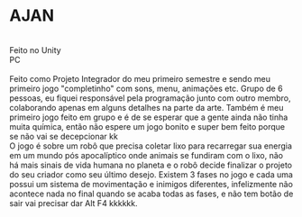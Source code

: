 # AJAN
<br />
Feito no Unity
<br />
PC
<br />
<br />
Feito como Projeto Integrador do meu primeiro semestre e sendo meu primeiro jogo "completinho" com sons, menu, animações etc.  Grupo de 6 pessoas, eu fiquei responsável pela programação junto com outro membro, colaborando apenas em alguns detalhes na parte da arte. Também é meu primeiro jogo feito em grupo e é de se esperar que a gente ainda não tinha muita química, então não espere um jogo bonito e super bem feito porque se não vai se decepcionar kk
<br />
O jogo é sobre um robô que precisa coletar lixo para recarregar sua energia em um mundo pós apocalíptico onde animais se fundiram com o lixo, não há mais sinais de vida humana no planeta e o robô decide finalizar o projeto do seu criador como seu último desejo. Existem 3 fases no jogo e cada uma possui um sistema de movimentação e inimigos diferentes, infelizmente não acontece nada no final quando se acaba todas as fases, e não tem botão de sair vai precisar dar Alt F4 kkkkkk.
